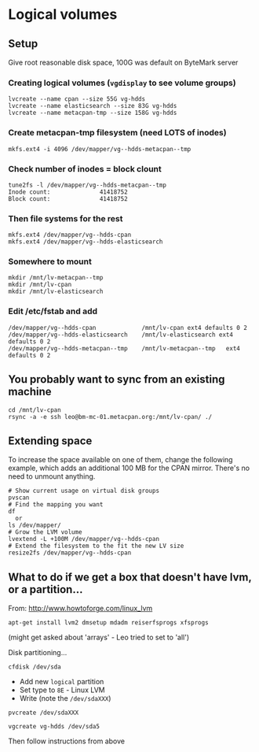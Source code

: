 # Logical volumes

## Setup

Give root reasonable disk space, 100G was default on ByteMark server

### Creating logical volumes (`vgdisplay` to see volume groups)
```
lvcreate --name cpan --size 55G vg-hdds
lvcreate --name elasticsearch --size 83G vg-hdds
lvcreate --name metacpan-tmp --size 158G vg-hdds
```

### Create metacpan-tmp filesystem (need LOTS of inodes)
```
mkfs.ext4 -i 4096 /dev/mapper/vg--hdds-metacpan--tmp
```

### Check number of inodes = block clount
```
tune2fs -l /dev/mapper/vg--hdds-metacpan--tmp
Inode count:              41418752
Block count:              41418752
```

### Then file systems for the rest
```
mkfs.ext4 /dev/mapper/vg--hdds-cpan
mkfs.ext4 /dev/mapper/vg--hdds-elasticsearch
```

### Somewhere to mount
```
mkdir /mnt/lv-metacpan--tmp
mkdir /mnt/lv-cpan
mkdir /mnt/lv-elasticsearch
```

### Edit /etc/fstab and add
```
/dev/mapper/vg--hdds-cpan         	  /mnt/lv-cpan ext4 defaults 0 2
/dev/mapper/vg--hdds-elasticsearch    /mnt/lv-elasticsearch ext4 defaults 0 2
/dev/mapper/vg--hdds-metacpan--tmp    /mnt/lv-metacpan--tmp   ext4 defaults 0 2
```

## You probably want to sync from an existing machine
```
cd /mnt/lv-cpan
rsync -a -e ssh leo@bm-mc-01.metacpan.org:/mnt/lv-cpan/ ./
```

## Extending space

To increase the space available on one of them, change the following example, which adds an additional 100 MB for the CPAN mirror. There's no need to unmount anything.

```
# Show current usage on virtual disk groups
pvscan
# Find the mapping you want
df
  or
ls /dev/mapper/
# Grow the LVM volume
lvextend -L +100M /dev/mapper/vg--hdds-cpan
# Extend the filesystem to the fit the new LV size
resize2fs /dev/mapper/vg--hdds-cpan
```

## What to do if we get a box that doesn't have lvm, or a partition...

From: http://www.howtoforge.com/linux_lvm

```
apt-get install lvm2 dmsetup mdadm reiserfsprogs xfsprogs
```
(might get asked about 'arrays' - Leo tried to set to 'all')

Disk partitioning...
```
cfdisk /dev/sda
```

* Add new `logical` partition
* Set type to `8E` - Linux LVM
* Write (note the `/dev/sdaXXX`)

```
pvcreate /dev/sdaXXX
```

```
vgcreate vg-hdds /dev/sda5
```

Then follow instructions from above






